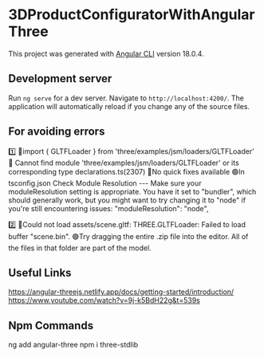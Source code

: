 # 3DProductConfiguratorWithAngularThree

This project was generated with [Angular CLI](https://github.com/angular/angular-cli) version 18.0.4.

## Development server

Run `ng serve` for a dev server. Navigate to `http://localhost:4200/`. The application will automatically reload if you change any of the source files.

## For avoiding errors

1️⃣ 🔴import { GLTFLoader } from 'three/examples/jsm/loaders/GLTFLoader'
🔴  Cannot find module 'three/examples/jsm/loaders/GLTFLoader' or its corresponding type declarations.ts(2307)
      🔴No quick fixes available 
🟢In tsconfig.json
   Check Module Resolution --- Make sure your moduleResolution setting is appropriate. You have it set to "bundler", which should generally work, but you might want to try changing it to "node" if you're still encountering issues:
   "moduleResolution": "node",


2️⃣ 🔴Could not load assets/scene.gltf: THREE.GLTFLoader: Failed to load buffer "scene.bin".
🟢Try dragging the entire .zip file into the editor. All of the files in that folder are part of the model.

## Useful Links
https://angular-threejs.netlify.app/docs/getting-started/introduction/
https://www.youtube.com/watch?v=9j-k5BdH22g&t=539s

## Npm Commands
ng add angular-three
npm i three-stdlib



